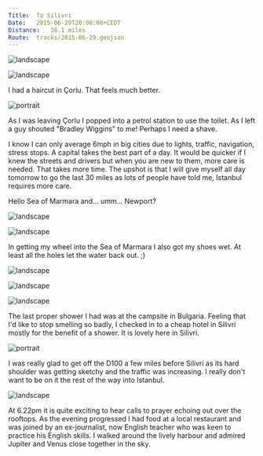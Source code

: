 ```yaml
---
Title:	To Silivri
Date:	2015-06-29T20:00:00+CEDT
Distance:	38.1 miles
Route:	tracks/2015-06-29.geojson
---
```


![landscape](https://farm1.staticflickr.com/361/19274612249_252dbfa5fa.jpg "D100 views")

![landscape](https://farm1.staticflickr.com/531/19274609299_f8b836bea1.jpg "Mosque in &Ccedil;orlu")

I had a haircut in &Ccedil;orlu. That feels much better. 

![portrait](https://farm4.staticflickr.com/3913/19434698186_f98e523715.jpg "Hairdresser (on the right)")

As I was leaving &Ccedil;orlu I popped into a petrol station to use the toilet. As I left a guy shouted "Bradley Wiggins" to me! Perhaps I need a shave.

I know I can only average 6mph in big cities due to lights, traffic, navigation, stress stops. A capital takes the best part of a day. It would be quicker if I knew the streets and drivers but when you are new to them, more care is needed. That takes more time. The upshot is that I will give myself all day tomorrow to go the last 30 miles as lots of people have told me, Istanbul requires more care.

Hello Sea of Marmara and... umm... Newport? 

![landscape](https://farm4.staticflickr.com/3786/19273210410_e719066c23.jpg "A glimpse of the Sea of Marmara")

![landscape](https://pbs.twimg.com/media/CIqW9oKUcAAwB8y.jpg:large "Newport")

In getting my wheel into the Sea of Marmara I also got my shoes wet. At least all the holes let the water back out. ;)

![landscape](https://farm1.staticflickr.com/510/19465065861_e129f35809.jpg "Sea of Marmara")

![landscape](https://farm1.staticflickr.com/516/19273208898_cb986609d5.jpg "The author having cycled from the Irish Sea to the Sea of Marmara.")

![landscape](https://pbs.twimg.com/media/CIqXhzDUsAAZxXT.jpg:large "Feet up")

The last proper shower I had was at the campsite in Bulgaria. Feeling that I'd like to stop smelling so badly, I checked in to a cheap hotel in Silivri mostly for the benefit of a shower. It is lovely here in Silivri.

![portrait](https://farm1.staticflickr.com/471/19454476452_3d649e713f.jpg "Silivri")

I was really glad to get off the D100 a few miles before Silivri as its hard shoulder was getting sketchy and the traffic was increasing. I really don't want to be on it the rest of the way into Istanbul.

![landscape](https://farm1.staticflickr.com/446/19454500542_51012836b4.jpg "Jupiter and Venus over Silivri")

At 6.22pm it is quite exciting to hear calls to prayer echoing out over the rooftops. As the evening progressed I had food at a local restaurant and was joined by an ex-journalist, now English teacher who was keen to practice his English skills. I walked around the lively harbour and admired Jupiter and Venus close together in the sky.